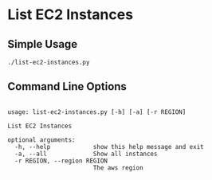 List EC2 Instances
=========

## Simple Usage

```
./list-ec2-instances.py
```

## Command Line Options

```

usage: list-ec2-instances.py [-h] [-a] [-r REGION]

List EC2 Instances

optional arguments:
  -h, --help            show this help message and exit
  -a, --all             Show all instances
  -r REGION, --region REGION
                        The aws region

```
